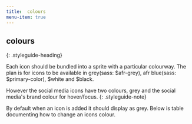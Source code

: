 ```yaml
---
title:  colours
menu-item: true
---
```


## colours
{: .styleguide-heading}

Each icon should be bundled into a sprite with a particular colourway. The plan is for icons to be available in grey(sass: $afr-grey), afr blue(sass: $primary-color), $white and $black.

However the social media icons have two colours, grey and the social media's brand colour for hover/focus.
{: .styleguide-note}

By default when an icon is added it should display as grey. Below is table documenting how to change an icons colour.
